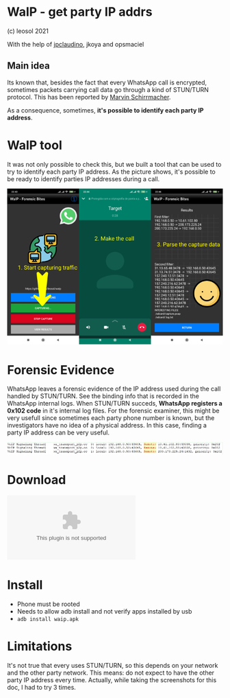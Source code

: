 # WaIP - get party IP addrs
(c) leosol 2021

With the help of [jpclaudino](https://github.com/jpclaudino), jkoya and opsmaciel


## Main idea
Its known that, besides the fact that every WhatsApp call is encrypted, sometimes packets carrying call data go through a kind of STUN/TURN protocol.
This has been reported by [Marvin Schirrmacher](https://medium.com/@schirrmacher/analyzing-whatsapp-calls-176a9e776213).

As a consequence, sometimes, **it's possible to identify each party IP address**. 

# WaIP tool
It was not only possible to check this, but we built a tool that can be used to try to identify each party IP address.
As the picture shows, it's possible to be ready to identify parties IP addresses during a call.

![Summary](pics/summary.png)

# Forensic Evidence
WhatsApp leaves a forensic evidence of the IP address used during the call handled by STUN/TURN.
See the binding info that is recorded in the WhatsApp internal logs. When STUN/TURN succeds, **WhatsApp registers a 0x102 code** in it's internal log files.
For the forensic examiner, this might be very usefull since sometimes each party phone number is known, but the investigators have no idea of a physical address. In this case, finding a party IP address can be very useful.

![Forensic Evidence](pics/whatsapp-log.JPG)

# Download
![waip-2021-10-13.apk](/dist/waip-2021-10-13.apk)

# Install
- Phone must be rooted
- Needs to allow adb install and not verify apps installed by usb
- ``adb install waip.apk``

# Limitations

It's not true that every uses STUN/TURN, so this depends on your network and the other party network. This means: do not expect to have the other party IP address every time.
Actually, while taking the screenshots for this doc, I had to try 3 times.
